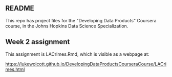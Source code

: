 ## README

This repo has project files for the "Developing Data Products" Coursera course, in the Johns Hopkins Data Science Specialization.

## Week 2 assignment

This assignment is LACrimes.Rmd, which is visible as a webpage at:

https://lukewolcott.github.io/DevelopingDataProductsCourseraCourse/LACrimes.html